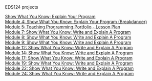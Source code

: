 EDS124 projects

[Show What You Know: Explain Your Program](https://youtu.be/vwAirPgIUS0)\
[Module 4: Show What You Know: Explain Your Program (Breakdancer)](https://youtu.be/wsH_cSOFp30)\
[Module 5: Teaching Programming Portfolio - Lesson Plan](https://youtu.be/lnAMNRxM2s8)\
[Module 7: Show What You Know: Write and Explain A Program](https://youtu.be/h5gy442pfW4)\
[Module 8: Show What You Know: Write and Explain A Program](https://youtu.be/HZgbbgxlhU8)\
[Module 9: Show What You Know: Write and Explain A Program](https://youtu.be/aDpsLNCWSC8)\
[Module 12: Show What You Know: Write and Explain A Program](https://youtu.be/FG_rsxdQ90c)\
[Module 14: Show What You Know: Write and Explain A Program](https://youtu.be/H-6urorIClY)\
[Module 17: Show What You Know: Write and Explain A Program](https://youtu.be/NqaNlRBmhH0)\
[Module 19: Show What You Know: Write and Explain A Program](https://youtu.be/p4prxYw5IZ0)\
[Module 22: Show What You Know: Write and Explain A Program](https://youtu.be/Nj1rabU88V8)\
[Module 24: Show What You Know: Write and Explain A Program](https://youtu.be/Br737R5qKN0)
